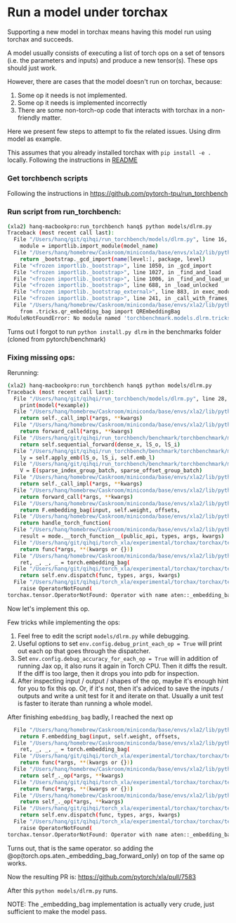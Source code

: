 # Run a model under torchax

Supporting a new model in torchax means having this model run using torchax and
succeeds.

A model usually consists of executing a list of torch ops on a set of tensors
(i.e. the parameters and inputs) and produce a new tensor(s). These ops should
just work.

However, there are cases that the model doesn't run on torchax, because:

1. Some op it needs is not implemented.
1. Some op it needs is implemented incorrectly
1. There are some non-torch-op code that interacts with torchax in a
   non-friendly matter.

Here we present few steps to attempt to fix the related issues. Using dlrm model
as example.

This assumes that you already installed torchax with `pip install -e .` locally.
Following the instructions in [README](../README.md)

### Get torchbench scripts

Following the instructions in https://github.com/pytorch-tpu/run_torchbench

### Run script from run_torchbench:

```bash
(xla2) hanq-macbookpro:run_torchbench hanq$ python models/dlrm.py
Traceback (most recent call last):
  File "/Users/hanq/git/qihqi/run_torchbench/models/dlrm.py", line 16, in <module>
    module = importlib.import_module(model_name)
  File "/Users/hanq/homebrew/Caskroom/miniconda/base/envs/xla2/lib/python3.10/importlib/__init__.py", line 126, in import_module
    return _bootstrap._gcd_import(name[level:], package, level)
  File "<frozen importlib._bootstrap>", line 1050, in _gcd_import
  File "<frozen importlib._bootstrap>", line 1027, in _find_and_load
  File "<frozen importlib._bootstrap>", line 1006, in _find_and_load_unlocked
  File "<frozen importlib._bootstrap>", line 688, in _load_unlocked
  File "<frozen importlib._bootstrap_external>", line 883, in exec_module
  File "<frozen importlib._bootstrap>", line 241, in _call_with_frames_removed
  File "/Users/hanq/homebrew/Caskroom/miniconda/base/envs/xla2/lib/python3.10/site-packages/torchbench-0.1-py3.10.egg/torchbenchmark/models/dlrm/__init__.py", line 15, in <module>
    from .tricks.qr_embedding_bag import QREmbeddingBag
ModuleNotFoundError: No module named 'torchbenchmark.models.dlrm.tricks'
```

Turns out I forgot to run `python install.py dlrm` in the benchmarks folder
(cloned from pytorch/benchmark)

### Fixing missing ops:

Rerunning:

```bash
(xla2) hanq-macbookpro:run_torchbench hanq$ python models/dlrm.py
Traceback (most recent call last):
  File "/Users/hanq/git/qihqi/run_torchbench/models/dlrm.py", line 28, in <module>
    print(model(*example))
  File "/Users/hanq/homebrew/Caskroom/miniconda/base/envs/xla2/lib/python3.10/site-packages/torch/nn/modules/module.py", line 1532, in _wrapped_call_impl
    return self._call_impl(*args, **kwargs)
  File "/Users/hanq/homebrew/Caskroom/miniconda/base/envs/xla2/lib/python3.10/site-packages/torch/nn/modules/module.py", line 1541, in _call_impl
    return forward_call(*args, **kwargs)
  File "/Users/hanq/git/qihqi/run_torchbench/benchmark/torchbenchmark/models/dlrm/dlrm_s_pytorch.py", line 355, in forward
    return self.sequential_forward(dense_x, lS_o, lS_i)
  File "/Users/hanq/git/qihqi/run_torchbench/benchmark/torchbenchmark/models/dlrm/dlrm_s_pytorch.py", line 367, in sequential_forward
    ly = self.apply_emb(lS_o, lS_i, self.emb_l)
  File "/Users/hanq/git/qihqi/run_torchbench/benchmark/torchbenchmark/models/dlrm/dlrm_s_pytorch.py", line 308, in apply_emb
    V = E(sparse_index_group_batch, sparse_offset_group_batch)
  File "/Users/hanq/homebrew/Caskroom/miniconda/base/envs/xla2/lib/python3.10/site-packages/torch/nn/modules/module.py", line 1532, in _wrapped_call_impl
    return self._call_impl(*args, **kwargs)
  File "/Users/hanq/homebrew/Caskroom/miniconda/base/envs/xla2/lib/python3.10/site-packages/torch/nn/modules/module.py", line 1541, in _call_impl
    return forward_call(*args, **kwargs)
  File "/Users/hanq/homebrew/Caskroom/miniconda/base/envs/xla2/lib/python3.10/site-packages/torch/nn/modules/sparse.py", line 390, in forward
    return F.embedding_bag(input, self.weight, offsets,
  File "/Users/hanq/homebrew/Caskroom/miniconda/base/envs/xla2/lib/python3.10/site-packages/torch/nn/functional.py", line 2360, in embedding_bag
    return handle_torch_function(
  File "/Users/hanq/homebrew/Caskroom/miniconda/base/envs/xla2/lib/python3.10/site-packages/torch/overrides.py", line 1619, in handle_torch_function
    result = mode.__torch_function__(public_api, types, args, kwargs)
  File "/Users/hanq/git/qihqi/torch_xla/experimental/torchax/torchax/tensor.py", line 215, in __torch_function__
    return func(*args, **(kwargs or {}))
  File "/Users/hanq/homebrew/Caskroom/miniconda/base/envs/xla2/lib/python3.10/site-packages/torch/nn/functional.py", line 2451, in embedding_bag
    ret, _, _, _ = torch.embedding_bag(
  File "/Users/hanq/git/qihqi/torch_xla/experimental/torchax/torchax/tensor.py", line 230, in __torch_dispatch__
    return self.env.dispatch(func, types, args, kwargs)
  File "/Users/hanq/git/qihqi/torch_xla/experimental/torchax/torchax/tensor.py", line 310, in dispatch
    raise OperatorNotFound(
torchax.tensor.OperatorNotFound: Operator with name aten::_embedding_bag has no lowering
```

Now let's implement this op.

Few tricks while implementing the ops:

1. Feel free to edit the script `models/dlrm.py` while debugging.
1. Useful options to set `env.config.debug_print_each_op = True` will print out
   each op that goes through the dispatcher.
1. Set `env.config.debug_accuracy_for_each_op = True` will in addition of
   running Jax op, it also runs it again in Torch CPU. Then it diffs the result.
   If the diff is too large, then it drops you into pdb for inspection.
1. After inspecting input / output / shapes of the op, maybe it's enough hint
   for you to fix this op. Or, if it's not, then it's adviced to save the inputs
   / outputs and write a unit test for it and iterate on that. Usually a unit
   test is faster to iterate than running a whole model.

After finishing `embedding_bag` badly, I reached the next op

```bash
  File "/Users/hanq/homebrew/Caskroom/miniconda/base/envs/xla2/lib/python3.10/site-packages/torch/nn/modules/sparse.py", line 390, in forward
    return F.embedding_bag(input, self.weight, offsets,
  File "/Users/hanq/homebrew/Caskroom/miniconda/base/envs/xla2/lib/python3.10/site-packages/torch/nn/functional.py", line 2451, in embedding_bag
    ret, _, _, _ = torch.embedding_bag(
  File "/Users/hanq/git/qihqi/torch_xla/experimental/torchax/torchax/tensor.py", line 124, in __torch_dispatch__
    return func(*args, **(kwargs or {}))
  File "/Users/hanq/homebrew/Caskroom/miniconda/base/envs/xla2/lib/python3.10/site-packages/torch/_ops.py", line 594, in __call__
    return self_._op(*args, **kwargs)
  File "/Users/hanq/git/qihqi/torch_xla/experimental/torchax/torchax/tensor.py", line 212, in __torch_function__
    return func(*args, **(kwargs or {}))
  File "/Users/hanq/homebrew/Caskroom/miniconda/base/envs/xla2/lib/python3.10/site-packages/torch/_ops.py", line 594, in __call__
    return self_._op(*args, **kwargs)
  File "/Users/hanq/git/qihqi/torch_xla/experimental/torchax/torchax/tensor.py", line 227, in __torch_dispatch__
    return self.env.dispatch(func, types, args, kwargs)
  File "/Users/hanq/git/qihqi/torch_xla/experimental/torchax/torchax/tensor.py", line 308, in dispatch
    raise OperatorNotFound(
torchax.tensor.OperatorNotFound: Operator with name aten::_embedding_bag_forward_only has no lowering
```

Turns out, that is the same operator. so adding the
@op(torch.ops.aten.\_embedding_bag_forward_only) on top of the same op works.

Now the resulting PR is: https://github.com/pytorch/xla/pull/7583

After this `python models/dlrm.py` runs.

NOTE: The \_embedding_bag implementation is actually very crude, just sufficient
to make the model pass.
